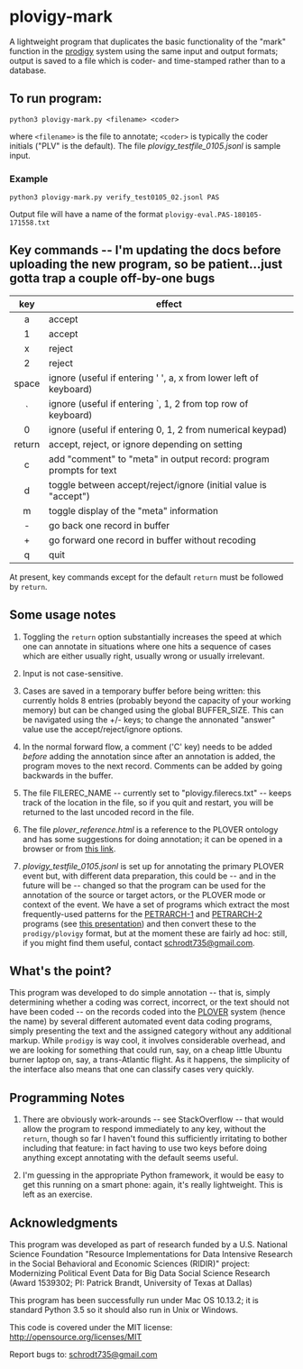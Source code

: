 # plovigy-mark
A lightweight program that duplicates the basic functionality of the "mark" function in the [prodigy](http://prodi.gy/) system using the same input and output formats; output is saved to a file which is coder- and time-stamped rather than to a database.

## To run program:

```
python3 plovigy-mark.py <filename> <coder>
```

where  `<filename>` is the file to annotate; `<coder>` is typically the coder initials ("PLV" is the default). The file *plovigy_testfile_0105.jsonl* is sample input.

### Example

```
python3 plovigy-mark.py verify_test0105_02.jsonl PAS
```

Output file will have a name of the format `plovigy-eval.PAS-180105-171558.txt`

## Key commands -- I'm updating the docs before uploading the new program, so be patient...just gotta trap a couple off-by-one bugs

| key | effect |
:---: | ---
a | accept
1 | accept
x | reject
2 | reject
space | ignore (useful if entering ' ', a, x from lower left of keyboard)
\` | ignore (useful if entering \`, 1, 2 from top row of keyboard)
0 |  ignore (useful if entering 0, 1, 2 from numerical keypad)
return | accept, reject, or ignore depending on setting 
c | add "comment" to "meta" in output record: program prompts for text
d | toggle <return> between accept/reject/ignore (initial value is "accept")
m | toggle  display of the "meta" information
\- | go back one record in buffer
\+ | go forward one record in buffer without recoding
q | quit 

At present, key commands except for the default `return` must be followed by `return`.

## Some usage notes

1. Toggling the `return` option substantially increases the speed at which one can annotate in situations where one hits a sequence of cases which are either usually right, usually wrong or usually irrelevant.

2. Input is not case-sensitive. 

3. Cases are saved in a temporary buffer before being written: this currently holds 8 entries (probably beyond the capacity of your working memory) but can be changed using the global BUFFER_SIZE. This can be navigated using the +/- keys; to change the annonated "answer" value use the accept/reject/ignore options.

4. In the normal forward flow, a comment ('C' key) needs to be added *before* adding the annotation since after an annotation is added, the program moves to the next record. Comments can be added by going backwards in the buffer.

5. The file FILEREC_NAME -- currently set to "plovigy.filerecs.txt" -- keeps track of the location in the file, so if you quit and restart, you will be returned to the last uncoded record in the file.

6. The file *plover_reference.html* is a reference to the PLOVER ontology and has some suggestions for doing annotation; it can be opened in a browser or from [this link](http://eventdata.parusanalytics.com/data.dir/plover_reference.html).

5. *plovigy_testfile_0105.jsonl* is set up for annotating the primary PLOVER event but, with different data preparation, this could be -- and in the future will be -- changed so that the program can be used for the annotation of the source or target actors, or the PLOVER mode or context of the event. We have a set of programs which extract the most frequently-used patterns for the [PETRARCH-1](https://github.com/openeventdata/petrarch2) and [PETRARCH-2](https://github.com/openeventdata/petrarch) programs (see [this presentation](http://eventdata.parusanalytics.com/presentations.dir/Schrodt.RIDIR.PETRARCH.slides.pdf)) and then convert these to the `prodigy/plovigy` format, but at the moment these are fairly ad hoc: still, if you might find them useful, contact schrodt735@gmail.com. 

## What's the point?

This program was developed to do simple annotation -- that is, simply determining whether a coding was correct, incorrect, or the text should not have been coded -- on the records coded into the [PLOVER](https://github.com/openeventdata/PLOVER) system (hence the name) by several different automated event data coding programs, simply presenting the text and the assigned category without any additional markup. While `prodigy` is way cool, it involves considerable overhead, and we are looking for something that could run, say, on a cheap little Ubuntu burner laptop on, say, a trans-Atlantic flight. As it happens, the simplicity of the interface also means that one can classify cases very quickly.

## Programming Notes

1. There are obviously work-arounds -- see StackOverflow -- that would allow the program to respond immediately to any key, without the `return`, though so far I haven't found this sufficiently irritating to bother including that feature: in fact having to use two keys before doing anything except annotating with the default seems useful.

2. I'm guessing in the appropriate Python framework, it would be easy to get this running on a smart phone: again, it's really lightweight. This is left as an exercise.


## Acknowledgments
This program was developed as part of research funded by a U.S. National Science Foundation "Resource 
Implementations for Data Intensive Research in the Social Behavioral and Economic Sciences (RIDIR)" 
project: Modernizing Political Event Data for Big Data Social Science Research (Award 1539302; 
PI: Patrick Brandt, University of Texas at Dallas)

This program has been successfully run under Mac OS 10.13.2; it is standard Python 3.5
so it should also run in Unix or Windows. 

This code is covered under the MIT license: http://opensource.org/licenses/MIT

Report bugs to: schrodt735@gmail.com

